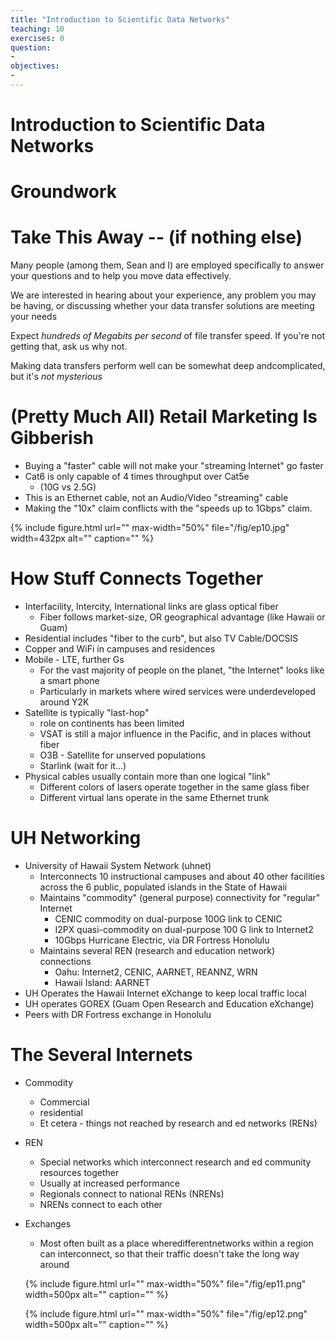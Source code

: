 ```yaml
---
title: "Introduction to Scientific Data Networks"
teaching: 10
exercises: 0
question:
-
objectives:
-
---
```

# Introduction to Scientific Data Networks

# Groundwork

# Take This Away -- (if nothing else)

Many people \(among them\, Sean and I\) are employed specifically to answer your questions and to help you move data effectively\.

We are interested in hearing about your experience\, any problem you may be having\, or discussing whether your data transfer solutions are meeting your needs

Expect _hundreds of Megabits per second_ of file transfer speed\. If you're not getting that\, ask us why not\.

Making data transfers perform well can be somewhat deep andcomplicated\, but it's _not mysterious_

# (Pretty Much All) Retail Marketing Is Gibberish

* Buying a "faster" cable will not make your "streaming Internet" go faster
* Cat6 is only capable of 4 times throughput over Cat5e
  * \(10G vs 2\.5G\)
* This is an Ethernet cable\, not an Audio/Video "streaming" cable
* Making the "10x" claim conflicts with the "speeds up to 1Gbps" claim\.

{% include figure.html url="" max-width="50%"
   file="/fig/ep10.jpg" width=432px alt="" caption="" %}


# How Stuff Connects Together

* Interfacility\, Intercity\, International links are glass optical fiber
  * Fiber follows market\-size\, OR geographical advantage \(like Hawaii or Guam\)
* Residential includes "fiber to the curb"\, but also TV Cable/DOCSIS
* Copper and WiFi in campuses and residences
* Mobile \- LTE\, further Gs
  * For the vast majority of people on the planet\, "the Internet" looks like a smart phone
  * Particularly in markets where wired services were underdeveloped around Y2K
* Satellite is typically "last\-hop"
  * role on continents has been limited
  * VSAT is still a major influence in the Pacific\, and in places without fiber
  * O3B \- Satellite for unserved populations
  * Starlink \(wait for it…\)
* Physical cables usually contain more than one logical "link"
  * Different colors of lasers operate together in the same glass fiber
  * Different virtual lans operate in the same Ethernet trunk

# UH Networking

* University of Hawaii System Network \(uhnet\)
  * Interconnects 10 instructional campuses and about 40 other facilities across the 6 public\, populated islands in the State of Hawaii
  * Maintains "commodity" \(general purpose\) connectivity for "regular" Internet
    * CENIC commodity on dual\-purpose 100G link to CENIC
    * I2PX quasi\-commodity on dual\-purpose 100 G link to Internet2
    * 10Gbps Hurricane Electric\, via DR Fortress Honolulu
  * Maintains several REN \(research and education network\) connections
    * Oahu: Internet2\, CENIC\, AARNET\, REANNZ\, WRN
    * Hawaii Island: AARNET
* UH Operates the Hawaii Internet eXchange to keep local traffic local
* UH operates GOREX \(Guam Open Research and Education eXchange\)
* Peers with DR Fortress exchange in Honolulu

# The Several Internets

* Commodity
  * Commercial
  * residential
  * Et cetera \- things not reached by research and ed networks \(RENs\)
* REN
  * Special networks which interconnect research and ed community resources together
  * Usually at increased performance
  * Regionals connect to national RENs \(NRENs\)
  * NRENs connect to each other
* Exchanges
  * Most often built as a place wheredifferentnetworks within a region can interconnect\, so that their traffic doesn't take the long way around

  {% include figure.html url="" max-width="50%"
     file="/fig/ep11.png" width=500px alt="" caption="" %}

  {% include figure.html url="" max-width="50%"
        file="/fig/ep12.png" width=500px alt="" caption="" %}
